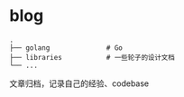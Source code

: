 # blog
```
.
├── golang              # Go
├── libraries           # 一些轮子的设计文档
└── ...
```

文章归档，记录自己的经验、codebase
